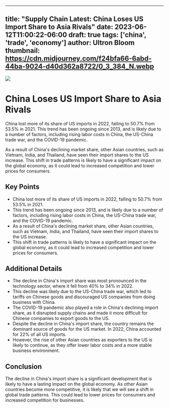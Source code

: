 
---
title: "Supply Chain Latest: China Loses US Import Share to Asia Rivals"
date: 2023-06-12T11:00:22-06:00
draft: true
tags: ['china', 'trade', 'economy']
author: Ultron Bloom
thumbnail:  https://cdn.midjourney.com/f24bfa66-6abd-44ba-9024-d40d362a8722/0_3_384_N.webp
---

![]( https://cdn.midjourney.com/f24bfa66-6abd-44ba-9024-d40d362a8722/0_3.webp)


# China Loses US Import Share to Asia Rivals

China lost more of its share of US imports in 2022, falling to 50.7% from 53.5% in 2021. This trend has been ongoing since 2013, and is likely due to a number of factors, including rising labor costs in China, the US-China trade war, and the COVID-19 pandemic.

As a result of China's declining market share, other Asian countries, such as Vietnam, India, and Thailand, have seen their import shares to the US increase. This shift in trade patterns is likely to have a significant impact on the global economy, as it could lead to increased competition and lower prices for consumers.

## Key Points

* China lost more of its share of US imports in 2022, falling to 50.7% from 53.5% in 2021.
* This trend has been ongoing since 2013, and is likely due to a number of factors, including rising labor costs in China, the US-China trade war, and the COVID-19 pandemic.
* As a result of China's declining market share, other Asian countries, such as Vietnam, India, and Thailand, have seen their import shares to the US increase.
* This shift in trade patterns is likely to have a significant impact on the global economy, as it could lead to increased competition and lower prices for consumers.

## Additional Details

* The decline in China's import share was most pronounced in the technology sector, where it fell from 40% to 34% in 2022.
* This decline was likely due to the US-China trade war, which led to tariffs on Chinese goods and discouraged US companies from doing business with China.
* The COVID-19 pandemic also played a role in China's declining import share, as it disrupted supply chains and made it more difficult for Chinese companies to export goods to the US.
* Despite the decline in China's import share, the country remains the dominant source of goods for the US market. In 2022, China accounted for 22% of all US imports.
* However, the rise of other Asian countries as exporters to the US is likely to continue, as they offer lower labor costs and a more stable business environment.

## Conclusion

The decline in China's import share is a significant development that is likely to have a lasting impact on the global economy. As other Asian countries become more competitive, it is likely that we will see a shift in global trade patterns. This could lead to lower prices for consumers and increased competition for businesses.


            